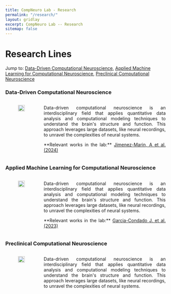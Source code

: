 ```yaml
---
title: CompNeuro Lab - Research
permalink: "/research/"
layout: gridlay
excerpt: CompNeuro Lab -- Research
sitemap: false
---
```


# Research Lines
Jump to: [Data-Driven Computational Neuroscience](#data-driven-computational-neuroscience), [Applied Machine Learning for Computational Neuroscience](#applied-machine-learning-for-computational-neuroscience), [Preclinical Computational Neuroscience](#preclinical-computational-neuroscience)


### Data-Driven Computational Neuroscience

<div style="display: flex; align-items: flex-start;">
<div style="flex: 0 0 20%;"><!-- Adjust the width as needed -->
<figure>
<img src="{{ site.url }}{{ site.baseurl }}/images/researchpic/data_driven.png"  style="width: 100%;">
</figure>
</div>
<div style="flex: 1; padding-left: 20px;"> <!-- This adds some space between the image and the text -->
<p style="text-align: justify;">Data-driven computational neuroscience is an interdisciplinary field that applies quantitative data analysis and computational modeling techniques to understand the brain's structure and function. This approach leverages large datasets, like neural recordings, to unravel the complexities of neural systems.</p>
<p style="text-align: justify;">**Relevant works in the lab:** <a href="https://www.nature.com/articles/s41597-024-03060-2"> Jimenez-Marin, A et al. (2024) </a> </p>
</div>
</div>


### Applied Machine Learning for Computational Neuroscience

<div style="display: flex; align-items: flex-start;">
<div style="flex: 0 0 20%;"><!-- Adjust the width as needed -->
<figure>
<img src="{{ site.url }}{{ site.baseurl }}/images/researchpic/machine_learning.PNG"  style="width: 100%;">
</figure>
</div>
<div style="flex: 1; padding-left: 20px;"> <!-- This adds some space between the image and the text -->
<p style="text-align: justify;">Data-driven computational neuroscience is an interdisciplinary field that applies quantitative data analysis and computational modeling techniques to understand the brain's structure and function. This approach leverages large datasets, like neural recordings, to unravel the complexities of neural systems.</p>
<p style="text-align: justify;">**Relevant works in the lab:** <a href="https://alz-journals.onlinelibrary.wiley.com/doi/full/10.1002/dad2.12493"> Garcia-Condado J. et al. (2023) </a> </p>
</div>
</div>

### Preclinical Computational Neuroscience

<div style="display: flex; align-items: flex-start;">
<div style="flex: 0 0 20%;"><!-- Adjust the width as needed -->
<figure>
<img src="{{ site.url }}{{ site.baseurl }}/images/researchpic/preclinical.jpg"  style="width: 100%;">
</figure>
</div>
<div style="flex: 1; padding-left: 20px;"> <!-- This adds some space between the image and the text -->
<p style="text-align: justify;">Data-driven computational neuroscience is an interdisciplinary field that applies quantitative data analysis and computational modeling techniques to understand the brain's structure and function. This approach leverages large datasets, like neural recordings, to unravel the complexities of neural systems.</p>
</div>
</div>